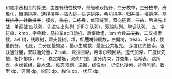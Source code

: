 

和顺序表相关的算法，主要有~~线性枚举~~，~~前缀和双指针~~，~~二分枚举~~，~~三分枚举~~，~~离散化~~，~~冒泡排序~~，~~选择排序，插入排，快速排序，希尔排序，归并排，堆排序，基数排序，计数排序~~，模拟，~~贪心~~，二~~练表~~，单项链表，双向链表，~~三站~~，后进先出战，单调战
四队列，先进先出队列（FIFO 队列），双端队列。单调队列。
五，字符串，kmp，字典数，马拉车ac自动机，后缀数组，bm
六数~~二叉数~~，二叉搜索数，avl 树，线段树，霍夫曼树，堆，**红黑树**伸展数，左偏树，treap，B+树，数量剖分，
七图，二分图最短路，最小生成数，最近公共祖先。
深度优先搜索，强联通分量，双联通分量，2-sat， 欧拉回路，哈米尔顿回路，迭代加深，广度优先搜，拓扑排序，A*， 稳定婚姻，双向广搜，差分约束，并查集，哈希表，跳跃表，树状数组，最大流。
动态规划，递推，线性dp，记忆化搜索，背包问题，数型 dp，区间 dp，树形 dp。数位 dp， 状压 dp。
<!--stackedit_data:
eyJoaXN0b3J5IjpbLTE3ODQ4Nzk2OTMsMTU0ODcwODAxOSwtND
g1NTgzMjQ1LC0yMDQ3MzUzOTMzLDE2OTEzOTYzMzksMTk3OTU2
NTg3NSwtNjQ2NzY4MjA1LC0xMjQzMDc2NTU3XX0=
-->